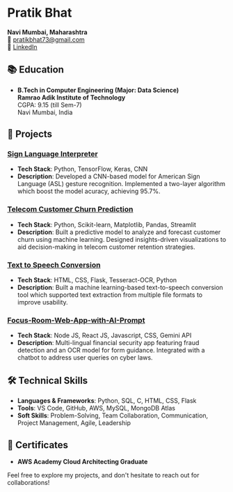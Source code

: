 

# Pratik Bhat

**Navi Mumbai, Maharashtra**  
📧 [pratikbhat73@gmail.com](mailto:pratikbhat73@gmail.com)  
💼 [LinkedIn](https://www.linkedin.com/in/pratikb10) 

## 📚 Education
- **B.Tech in Computer Engineering (Major: Data Science)**  
  **Ramrao Adik Institute of Technology**  
  CGPA: 9.15 (till Sem-7)  
  Navi Mumbai, India

## 💼 Projects

### [Sign Language Interpreter](https://github.com/PratikB30/Sign-Language-Interpreter-using-CNN)
- **Tech Stack**: Python, TensorFlow, Keras, CNN
- **Description**: Developed a CNN-based model for American Sign Language (ASL) gesture recognition. Implemented a two-layer algorithm which boost the model acuracy, achieving 95.7%.

### [Telecom Customer Churn Prediction](https://github.com/PratikB30/Telecom-Churn-Prediction)
- **Tech Stack**: Python, Scikit-learn, Matplotlib, Pandas, Streamlit
- **Description**: Built a predictive model to analyze and forecast customer churn using machine learning. Designed insights-driven visualizations to aid decision-making in telecom customer retention strategies.

### [Text to Speech Conversion](https://github.com/PratikB30/Text-to-Speech-Convertor)
- **Tech Stack**: HTML, CSS, Flask, Tesseract-OCR, Python
- **Description**: Built a machine learning-based text-to-speech conversion tool which supported text extraction from multiple file formats to improve usability.

### [Focus-Room-Web-App-with-AI-Prompt](https://github.com/PratikB30/Focus-Room-Web-App-with-AI-Prompt)
- **Tech Stack**: Node JS, React JS, Javascript, CSS, Gemini API
- **Description**: Multi-lingual financial security app featuring fraud detection and an OCR model for form guidance. Integrated with a chatbot to address user queries on cyber laws.

## 🛠️ Technical Skills
- **Languages & Frameworks**: Python,  SQL, C, HTML, CSS, Flask
- **Tools**: VS Code, GitHub, AWS, MySQL, MongoDB Atlas
- **Soft Skills**: Problem-Solving, Team Collaboration, Communication, Project Management, Agile, Leadership

## 📜 Certificates
- **AWS Academy Cloud Architecting Graduate**

Feel free to explore my projects, and don't hesitate to reach out for collaborations!
